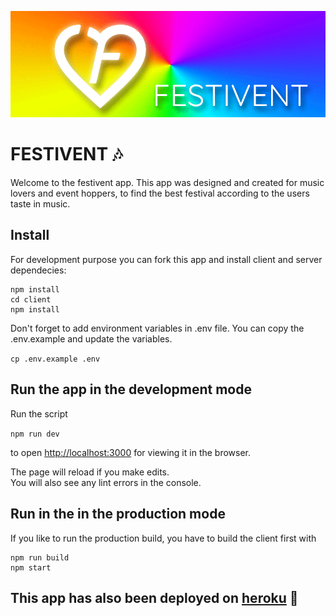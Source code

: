 ![img](./client/src/assets/festivent-header.png)

# FESTIVENT 🎶

Welcome to the festivent app. This app was designed and created for music lovers and event hoppers, to find the best festival according to the users taste in music.

## Install

For development purpose you can fork this app and install client and server dependecies:

```
npm install
cd client
npm install
```

Don't forget to add environment variables in .env file. You can copy the .env.example and update the variables.

`cp .env.example .env`

## Run the app in the development mode

Run the script

`npm run dev`

to open [http://localhost:3000](http://localhost:3000) for viewing it in the browser.

The page will reload if you make edits.<br />
You will also see any lint errors in the console.

## Run in the in the production mode

If you like to run the production build, you have to build the client first with

```
npm run build
npm start
```

## This app has also been deployed on [heroku](https://festivent.herokuapp.com) 🎉

